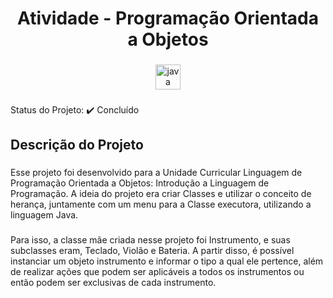 <h1 align="center">Atividade - Programação Orientada a Objetos</h1>

###

<div align="center">
  <img src="https://cdn.jsdelivr.net/gh/devicons/devicon/icons/java/java-original.svg" height="40" alt="java logo"  />
</div>

###

<p align="left">Status do Projeto: ✔️ Concluído</p>

###

<h2 align="left">Descrição do Projeto</h2>

###

<p align="left">Esse projeto foi desenvolvido para a Unidade Curricular Linguagem de Programação Orientada a Objetos: Introdução a Linguagem de Programação. A ideia do projeto era criar Classes e utilizar o conceito de herança, juntamente com um menu para a Classe executora, utilizando a linguagem Java.</p>

###

<p align="left">Para isso, a classe mãe criada nesse projeto foi Instrumento, e suas subclasses eram, Teclado, Violão e Bateria. A partir disso, é possível instanciar um objeto instrumento e informar o tipo a qual ele pertence, além de realizar ações que podem ser aplicáveis a todos os instrumentos ou então podem ser exclusivas de cada instrumento.</p>

###
